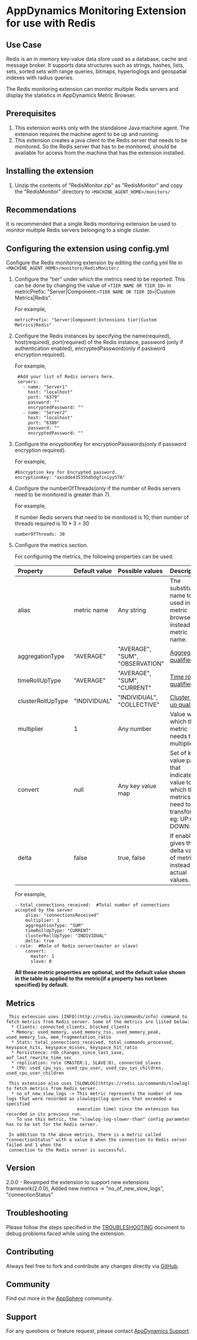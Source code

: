 # AppDynamics Monitoring Extension for use with Redis

## Use Case
Redis is an in memory key-value data store used as a database, cache and message broker. It supports data structures such as strings, hashes, lists, sets,
sorted sets with range queries, bitmaps, hyperloglogs and geospatial indexes with radius queries.

The Redis monitoring extension can monitor multiple Redis servers and display the statistics in AppDynamics Metric Browser.

## Prerequisites
1. This extension works only with the standalone Java machine agent. The extension requires the machine agent to be up and running.
2. This extension creates a java client to the Redis server that needs to be monitored. So the Redis server that has to be monitored, should be available
   for access from the machine that has the extension installed.

## Installing the extension
1. Unzip the contents of "RedisMonitor.zip" as "RedisMonitor" and copy the "RedisMonitor" directory to `<MACHINE_AGENT_HOME>/monitors/`

## Recommendations
It is recommended that a single Redis monitoring extension be used to monitor multiple Redis servers belonging to a single cluster.

## Configuring the extension using config.yml
Configure the Redis monitoring extension by editing the config.yml file in `<MACHINE_AGENT_HOME>/monitors/RedisMonitor/`

  1. Configure the "tier" under which the metrics need to be reported. This can be done by changing the value of `<TIER NAME OR TIER ID>` in
     metricPrefix: "Server|Component:`<TIER NAME OR TIER ID>`|Custom Metrics|Redis".

     For example,
     ```
     metricPrefix: "Server|Component:Extensions tier|Custom Metrics|Redis"
     ```

  2. Configure the Redis instances by specifying the name(required), host(required), port(required) of the Redis instance, password (only if authentication enabled),
     encryptedPassword(only if password encryption required).

     For example,
     ```
      #Add your list of Redis servers here.
      servers:
        - name: "Server1"
          host: "localhost"
          port: "6379"
          password: ""
          encryptedPassword: ""
        - name: "Server2"
          host: "localhost"
          port: "6380"
          password: ""
          encryptedPassword: ""
     ```

  3. Configure the encyptionKey for encryptionPasswords(only if password encryption required).

     For example,
     ```
     #Encryption key for Encrypted password.
     encryptionKey: "axcdde43535hdhdgfiniyy576"
     ```

  4. Configure the numberOfThreads(only if the number of Redis servers need to be monitored is greater than 7).

     For example,
     
     If number Redis servers that need to be monitored is 10, then number of threads required is 10 * 3 = 30
     ```
     numberOfThreads: 30
     ```

  5. Configure the metrics section.

     For configuring the metrics, the following properties can be used:

     |     Property      |   Default value |         Possible values         |                                              Description                                                                                                |
     | :---------------- | :-------------- | :------------------------------ | :------------------------------------------------------------------------------------------------------------- |
     | alias             | metric name     | Any string                      | The substitute name to be used in the metric browser instead of metric name.                                   |
     | aggregationType   | "AVERAGE"       | "AVERAGE", "SUM", "OBSERVATION" | [Aggregation qualifier](https://docs.appdynamics.com/display/PRO44/Build+a+Monitoring+Extension+Using+Java)    |
     | timeRollUpType    | "AVERAGE"       | "AVERAGE", "SUM", "CURRENT"     | [Time roll-up qualifier](https://docs.appdynamics.com/display/PRO44/Build+a+Monitoring+Extension+Using+Java)   |
     | clusterRollUpType | "INDIVIDUAL"    | "INDIVIDUAL", "COLLECTIVE"      | [Cluster roll-up qualifier](https://docs.appdynamics.com/display/PRO44/Build+a+Monitoring+Extension+Using+Java)|
     | multiplier        | 1               | Any number                      | Value with which the metric needs to be multiplied.                                                            |
     | convert           | null            | Any key value map               | Set of key value pairs that indicates the value to which the metrics need to be transformed. eg: UP:0, DOWN:1  |
     | delta             | false           | true, false                     | If enabled, gives the delta values of metrics instead of actual values.                                        |

     For example,
     ```
     - total_connections_received:  #Total number of connections accepted by the server
         alias: "connectionsReceived"
         multiplier: 1
         aggregationType: "SUM"
         timeRollUpType: "CURRENT"
         clusterRollUpType: "INDIVIDUAL"
         delta: true
     - role:  #Role of Redis server(master or slave)
         convert:
           master: 1
           slave: 0
     ```
     **All these metric properties are optional, and the default value shown in the table is applied to the metric(if a property has not been specified) by default.**

## Metrics
     This extension uses [INFO](http://redis.io/commands/info) command to fetch metrics from Redis server. Some of the metrics are listed below:
      * Clients: connected_clients, blocked_clients
      * Memory: used_memory, used_memory_rss, used_memory_peak, used_memory_lua, mem_fragmentation_ratio
      * Stats: total_connections_received, total_commands_processed, keyspace_hits, keyspace_misses, keyspace_hit_ratio
      * Persistence: rdb_changes_since_last_save, aof_last_rewrite_time_sec
      * replication: role (MASTER:1, SLAVE:0), connected_slaves
      * CPU: used_cpu_sys, used_cpu_user, used_cpu_sys_children, used_cpu_user_children

     This extension also uses [SLOWLOG](https://redis.io/commands/slowlog) to fetch metrics from Redis server.
      * no_of_new_slow_logs -> This metric represents the number of new logs that were recorded as slowlogs(log queries that exceeded a specified
                               execution time) since the extension has recorded in its previous run.
        To use this metric, the "slowlog-log-slower-than" config parameter has to be set for the Redis server.

     In addition to the above metrics, there is a metric called "connectionStatus" with a value 0 when the connection to Redis server failed and 1 when the
     connection to the Redis server is successful.

## Version
2.0.0  -  Revamped the extension to support new extensions framework(2.0.0), Added new metrics -> "no_of_new_slow_logs",  "connectionStatus"

## Troubleshooting
Please follow the steps specified in the [TROUBLESHOOTING](https://community.appdynamics.com/t5/Knowledge-Base/How-to-troubleshoot-missing-custom-metrics-or-extensions-metrics/ta-p/28695) document to debug problems faced while using the extension.

## Contributing
Always feel free to fork and contribute any changes directly via [GitHub](https://github.com/Appdynamics/redis-monitoring-extension).

## Community
Find out more in the [AppSphere](http://appsphere.appdynamics.com/t5/eXchange/Redis---Monitoring-Extension/idi-p/4505) community.

## Support
For any questions or feature request, please contact [AppDynamics Support](mailto:help@appdynamics.com).

